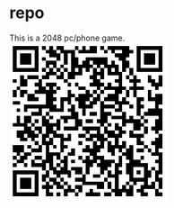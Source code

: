 # repo
This is a 2048 pc/phone game.
<br>
![image](https://github.com/voiletwangwang/repo/raw/gh-pages/img.png)
